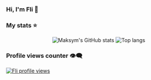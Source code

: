 ### Hi, I'm Fli 👋

### My stats ⭐

<div align="center">
<img alt="Maksym's GitHub stats" src="https://github-readme-stats.vercel.app/api?username=Not-Invalid&show_icons=true&theme=transparent"/>
<img alt="Top langs" src="https://github-readme-stats.vercel.app/api/top-langs/?username=Not-Invalid&layout=compact&&langs_count=8"/>
</div>

### Profile views counter 👁️‍🗨️
[![Fli profile views](https://u8views.com/api/v1/github/profiles/7869344/views/day-week-month-total-count.svg)](https://u8views.com/github/Not-Invalid)
